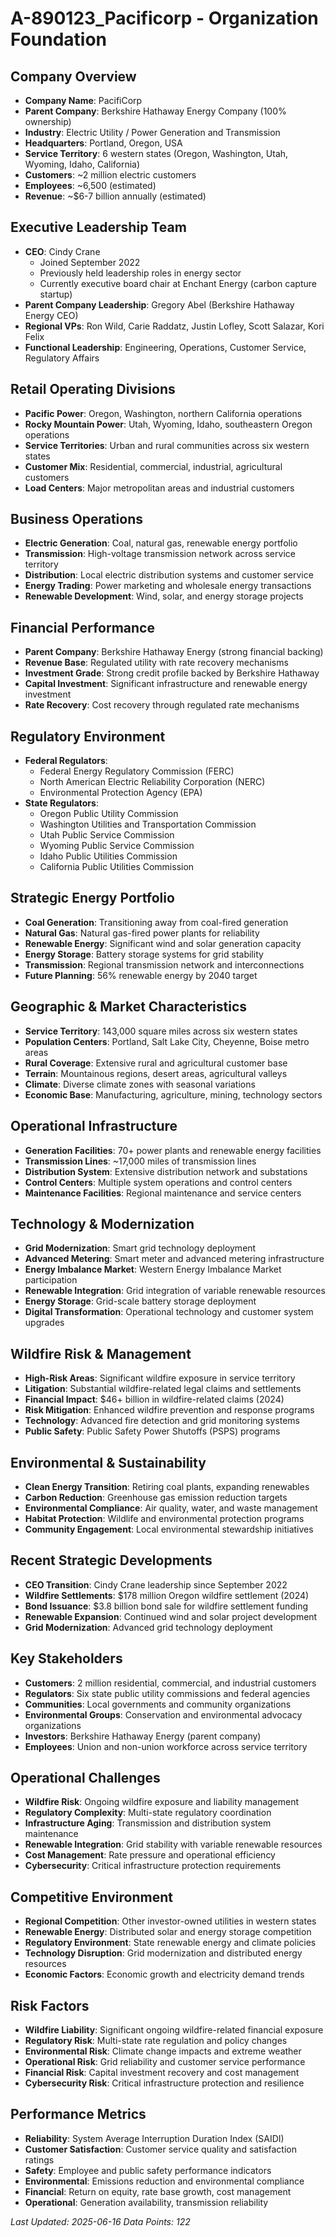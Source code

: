 # A-890123_Pacificorp - Organization Foundation

## Company Overview
- **Company Name**: PacifiCorp
- **Parent Company**: Berkshire Hathaway Energy Company (100% ownership)
- **Industry**: Electric Utility / Power Generation and Transmission
- **Headquarters**: Portland, Oregon, USA
- **Service Territory**: 6 western states (Oregon, Washington, Utah, Wyoming, Idaho, California)
- **Customers**: ~2 million electric customers
- **Employees**: ~6,500 (estimated)
- **Revenue**: ~$6-7 billion annually (estimated)

## Executive Leadership Team
- **CEO**: Cindy Crane
  - Joined September 2022
  - Previously held leadership roles in energy sector
  - Currently executive board chair at Enchant Energy (carbon capture startup)
- **Parent Company Leadership**: Gregory Abel (Berkshire Hathaway Energy CEO)
- **Regional VPs**: Ron Wild, Carie Raddatz, Justin Lofley, Scott Salazar, Kori Felix
- **Functional Leadership**: Engineering, Operations, Customer Service, Regulatory Affairs

## Retail Operating Divisions
- **Pacific Power**: Oregon, Washington, northern California operations
- **Rocky Mountain Power**: Utah, Wyoming, Idaho, southeastern Oregon operations
- **Service Territories**: Urban and rural communities across six western states
- **Customer Mix**: Residential, commercial, industrial, agricultural customers
- **Load Centers**: Major metropolitan areas and industrial customers

## Business Operations
- **Electric Generation**: Coal, natural gas, renewable energy portfolio
- **Transmission**: High-voltage transmission network across service territory
- **Distribution**: Local electric distribution systems and customer service
- **Energy Trading**: Power marketing and wholesale energy transactions
- **Renewable Development**: Wind, solar, and energy storage projects

## Financial Performance
- **Parent Company**: Berkshire Hathaway Energy (strong financial backing)
- **Revenue Base**: Regulated utility with rate recovery mechanisms
- **Investment Grade**: Strong credit profile backed by Berkshire Hathaway
- **Capital Investment**: Significant infrastructure and renewable energy investment
- **Rate Recovery**: Cost recovery through regulated rate mechanisms

## Regulatory Environment
- **Federal Regulators**:
  - Federal Energy Regulatory Commission (FERC)
  - North American Electric Reliability Corporation (NERC)
  - Environmental Protection Agency (EPA)
- **State Regulators**:
  - Oregon Public Utility Commission
  - Washington Utilities and Transportation Commission
  - Utah Public Service Commission
  - Wyoming Public Service Commission
  - Idaho Public Utilities Commission
  - California Public Utilities Commission

## Strategic Energy Portfolio
- **Coal Generation**: Transitioning away from coal-fired generation
- **Natural Gas**: Natural gas-fired power plants for reliability
- **Renewable Energy**: Significant wind and solar generation capacity
- **Energy Storage**: Battery storage systems for grid stability
- **Transmission**: Regional transmission network and interconnections
- **Future Planning**: 56% renewable energy by 2040 target

## Geographic & Market Characteristics
- **Service Territory**: 143,000 square miles across six western states
- **Population Centers**: Portland, Salt Lake City, Cheyenne, Boise metro areas
- **Rural Coverage**: Extensive rural and agricultural customer base
- **Terrain**: Mountainous regions, desert areas, agricultural valleys
- **Climate**: Diverse climate zones with seasonal variations
- **Economic Base**: Manufacturing, agriculture, mining, technology sectors

## Operational Infrastructure
- **Generation Facilities**: 70+ power plants and renewable energy facilities
- **Transmission Lines**: ~17,000 miles of transmission lines
- **Distribution System**: Extensive distribution network and substations
- **Control Centers**: Multiple system operations and control centers
- **Maintenance Facilities**: Regional maintenance and service centers

## Technology & Modernization
- **Grid Modernization**: Smart grid technology deployment
- **Advanced Metering**: Smart meter and advanced metering infrastructure
- **Energy Imbalance Market**: Western Energy Imbalance Market participation
- **Renewable Integration**: Grid integration of variable renewable resources
- **Energy Storage**: Grid-scale battery storage deployment
- **Digital Transformation**: Operational technology and customer system upgrades

## Wildfire Risk & Management
- **High-Risk Areas**: Significant wildfire exposure in service territory
- **Litigation**: Substantial wildfire-related legal claims and settlements
- **Financial Impact**: $46+ billion in wildfire-related claims (2024)
- **Risk Mitigation**: Enhanced wildfire prevention and response programs
- **Technology**: Advanced fire detection and grid monitoring systems
- **Public Safety**: Public Safety Power Shutoffs (PSPS) programs

## Environmental & Sustainability
- **Clean Energy Transition**: Retiring coal plants, expanding renewables
- **Carbon Reduction**: Greenhouse gas emission reduction targets
- **Environmental Compliance**: Air quality, water, and waste management
- **Habitat Protection**: Wildlife and environmental protection programs
- **Community Engagement**: Local environmental stewardship initiatives

## Recent Strategic Developments
- **CEO Transition**: Cindy Crane leadership since September 2022
- **Wildfire Settlements**: $178 million Oregon wildfire settlement (2024)
- **Bond Issuance**: $3.8 billion bond sale for wildfire settlement funding
- **Renewable Expansion**: Continued wind and solar project development
- **Grid Modernization**: Advanced grid technology deployment

## Key Stakeholders
- **Customers**: 2 million residential, commercial, and industrial customers
- **Regulators**: Six state public utility commissions and federal agencies
- **Communities**: Local governments and community organizations
- **Environmental Groups**: Conservation and environmental advocacy organizations
- **Investors**: Berkshire Hathaway Energy (parent company)
- **Employees**: Union and non-union workforce across service territory

## Operational Challenges
- **Wildfire Risk**: Ongoing wildfire exposure and liability management
- **Regulatory Complexity**: Multi-state regulatory coordination
- **Infrastructure Aging**: Transmission and distribution system maintenance
- **Renewable Integration**: Grid stability with variable renewable resources
- **Cost Management**: Rate pressure and operational efficiency
- **Cybersecurity**: Critical infrastructure protection requirements

## Competitive Environment
- **Regional Competition**: Other investor-owned utilities in western states
- **Renewable Energy**: Distributed solar and energy storage competition
- **Regulatory Environment**: State renewable energy and climate policies
- **Technology Disruption**: Grid modernization and distributed energy resources
- **Economic Factors**: Economic growth and electricity demand trends

## Risk Factors
- **Wildfire Liability**: Significant ongoing wildfire-related financial exposure
- **Regulatory Risk**: Multi-state rate regulation and policy changes
- **Environmental Risk**: Climate change impacts and extreme weather
- **Operational Risk**: Grid reliability and customer service performance
- **Financial Risk**: Capital investment recovery and cost management
- **Cybersecurity Risk**: Critical infrastructure protection and resilience

## Performance Metrics
- **Reliability**: System Average Interruption Duration Index (SAIDI)
- **Customer Satisfaction**: Customer service quality and satisfaction ratings
- **Safety**: Employee and public safety performance indicators
- **Environmental**: Emissions reduction and environmental compliance
- **Financial**: Return on equity, rate base growth, cost management
- **Operational**: Generation availability, transmission reliability

*Last Updated: 2025-06-16*
*Data Points: 122*